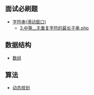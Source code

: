 ## 面试必刷题
- [字符串(滑动窗口)](https://github.com/wuye251/algorithm/tree/master/%E5%8A%9B%E6%89%A3/%E5%AD%97%E7%AC%A6%E4%B8%B2)
	- [3.中等__无重复字符的最长子串.php](https://github.com/wuye251/algorithm/blob/master/%E5%8A%9B%E6%89%A3/%E5%AD%97%E7%AC%A6%E4%B8%B2/%E6%BB%91%E5%8A%A8%E7%AA%97%E5%8F%A3/3.%20%E4%B8%AD%E7%AD%89__%E6%97%A0%E9%87%8D%E5%A4%8D%E5%AD%97%E7%AC%A6%E7%9A%84%E6%9C%80%E9%95%BF%E5%AD%90%E4%B8%B2.php)


## 数据结构
- [数组](https://github.com/wuye251/algorithm/tree/master/%E5%8A%9B%E6%89%A3/%E6%95%B0%E7%BB%84)

## 算法
- [动态规划](https://github.com/wuye251/algorithm/tree/master/%E5%8A%9B%E6%89%A3/%E5%8A%A8%E6%80%81%E8%A7%84%E5%88%92)

